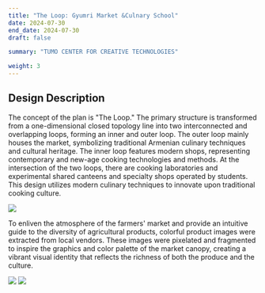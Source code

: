 ```yaml
---
title: "The Loop: Gyumri Market &Culnary School"
date: 2024-07-30
end_date: 2024-07-30
draft: false

summary: "TUMO CENTER FOR CREATIVE TECHNOLOGIES"

weight: 3
---
```



## Design Description

The concept of the plan is "The Loop." The primary structure is transformed from a one-dimensional closed topology line into two interconnected and overlapping loops, forming an inner and outer loop. The outer loop mainly houses the market, symbolizing traditional Armenian culinary techniques and cultural heritage. The inner loop features modern shops, representing contemporary and new-age cooking technologies and methods. At the intersection of the two loops, there are cooking laboratories and experimental shared canteens and specialty shops operated by students. This design utilizes modern culinary techniques to innovate upon traditional cooking culture.

<img src="/images/project/10/1.jpg" style="max-width:100%"> </img>

To enliven the atmosphere of the farmers' market and provide an intuitive guide to the diversity of agricultural products, colorful product images were extracted from local vendors. These images were pixelated and fragmented to inspire the graphics and color palette of the market canopy, creating a vibrant visual identity that reflects the richness of both the produce and the culture.

<img src="/images/project/10/2.jpg" style="max-width:100%"> </img>
<img src="/images/project/10/3.jpg" style="max-width:100%"> </img>

